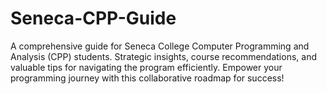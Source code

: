 # Seneca-CPP-Guide
A comprehensive guide for Seneca College Computer Programming and Analysis (CPP) students. Strategic insights, course recommendations, and valuable tips for navigating the program efficiently. Empower your programming journey with this collaborative roadmap for success!
